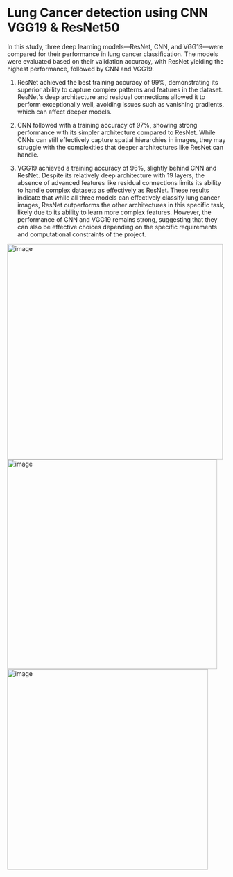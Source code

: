 # Lung Cancer detection using CNN VGG19 & ResNet50
In this study, three deep learning models—ResNet, CNN, and VGG19—were compared for their
performance in lung cancer classification. The models were evaluated based on their validation
accuracy, with ResNet yielding the highest performance, followed by CNN and VGG19.

1) ResNet achieved the best training accuracy of 99%, demonstrating its superior ability to
capture complex patterns and features in the dataset. ResNet's deep architecture and
residual connections allowed it to perform exceptionally well, avoiding issues such as
vanishing gradients, which can affect deeper models.

2) CNN followed with a training accuracy of 97%, showing strong performance with its
simpler architecture compared to ResNet. While CNNs can still effectively capture
spatial hierarchies in images, they may struggle with the complexities that deeper
architectures like ResNet can handle.

3) VGG19 achieved a training accuracy of 96%, slightly behind CNN and ResNet. Despite
its relatively deep architecture with 19 layers, the absence of advanced features like
residual connections limits its ability to handle complex datasets as effectively as ResNet.
These results indicate that while all three models can effectively classify lung cancer images,
ResNet outperforms the other architectures in this specific task, likely due to its ability to learn
more complex features. However, the performance of CNN and VGG19 remains strong,
suggesting that they can also be effective choices depending on the specific requirements and
computational constraints of the project.

 <img width="497" alt="image" src="https://github.com/user-attachments/assets/339da68c-2887-4c1e-9bfc-014667b43cd0" />   

 
 <img width="484" alt="image" src="https://github.com/user-attachments/assets/a101cdec-50db-4e6d-b1ba-f4ae2d2af860" />

 
 <img width="463" alt="image" src="https://github.com/user-attachments/assets/abf2e6f5-0919-48bf-8c34-62d3d4e99630" />

 





